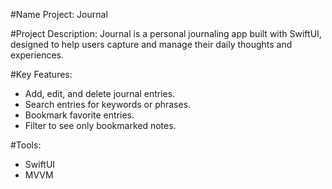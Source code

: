 #Name Project: Journal

#Project Description:
Journal is a personal journaling app built with SwiftUI, 
designed to help users capture and manage their daily thoughts and experiences.

#Key Features:
- Add, edit, and delete journal entries.
- Search entries for keywords or phrases.
- Bookmark favorite entries.
- Filter to see only bookmarked notes.

#Tools: 
- SwiftUI
- MVVM
